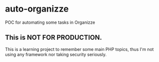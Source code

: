 # auto-organizze
POC for automating some tasks in Organizze

## This is NOT FOR PRODUCTION.

This is a learning project to remember some main PHP topics, thus I'm not using any framework nor taking security seriously.
